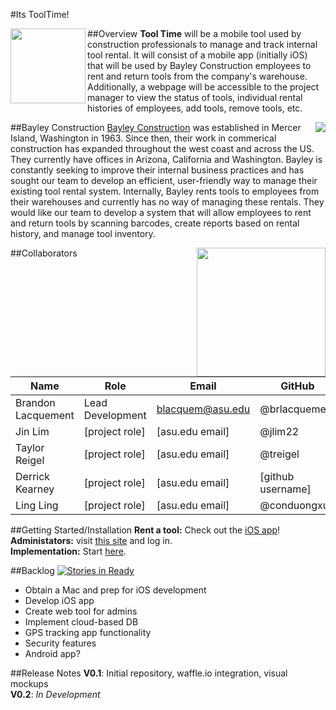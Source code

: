 #Its ToolTime!

##Overview
<img src="https://cloud.githubusercontent.com/assets/10656205/5954551/18c3b36e-a756-11e4-935a-142740884fa6.jpg" height=120 align="left"> **Tool Time** will be a mobile tool used by construction professionals to manage and track internal tool rental. It will consist of a mobile app (initially iOS) that will be used by Bayley Construction employees to rent and return tools from the company's warehouse. Additionally, a webpage will be accessible to the project manager to view the status of tools, individual rental histories of employees, add tools, remove tools, etc. 

##Bayley Construction
<img src="https://cloud.githubusercontent.com/assets/10656205/5953845/77b862d4-a74c-11e4-8401-9cfba243d58b.png" align="right">
[Bayley Construction](http://www.bayley.net/) was established in Mercer Island, Washington in 1963. Since then, their work in commerical construction has expanded throughout the west coast and across the US. They currently have offices in Arizona, California and Washington. Bayley is constantly seeking to improve their internal business practices and has sought our team to develop an efficient, user-friendly way to manage their existing tool rental system. Internally, Bayley rents tools to employees from their warehouses and currently has no way of managing these rentals. They would like our team to develop a system that will allow employees to rent and return tools by scanning barcodes, create reports based on rental history, and manage tool inventory. 

##Collaborators
<img src="https://cloud.githubusercontent.com/assets/10656205/5954367/a5317e24-a753-11e4-96c4-29c001a64856.png" height=206 align="right">

Name  | Role | Email | GitHub
----  | ---- | ----  | ----
Brandon Lacquement | Lead Development | blacquem@asu.edu | @brlacquement
Jin Lim | [project role] | [asu.edu email] | @jlim22
Taylor Reigel | [project role] | [asu.edu email] | @treigel
Derrick Kearney | [project role] | [asu.edu email] | [github username]
Ling Ling | [project role] | [asu.edu email] | @conduongxua

##Getting Started/Installation
**Rent a tool:** Check out the [iOS app](https://itunes.apple.com/us/genre/ios/id36?mt=8)!   
**Administators:** visit [this site](http://www.bayley.net/tooltime) and log in.   
**Implementation:** Start [here](https://github.com/asu-cis-capstone/tooltime/blob/master/INSTALL.md).

##Backlog [![Stories in Ready](https://badge.waffle.io/asu-cis-capstone/tooltime.png?label=ready&title=Ready)](https://waffle.io/asu-cis-capstone/tooltime)
- Obtain a Mac and prep for iOS development
- Develop iOS app
- Create web tool for admins
- Implement cloud-based DB   
- GPS tracking app functionality
- Security features   
- Android app?

##Release Notes
**V0.1**: Initial repository, waffle.io integration, visual mockups   
**V0.2**: *In Development*
